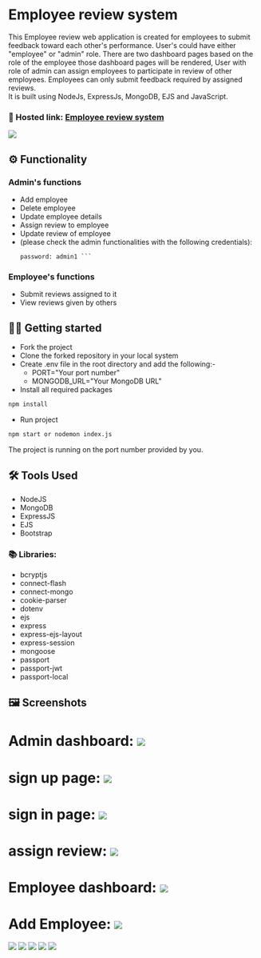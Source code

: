 # Employee review system

This Employee review web application is created for employees to submit feedback toward each other's performance. User's could have either "employee" or "admin" role. There are two dashboard pages based on the role of the employee those dashboard pages will be rendered, User with role of admin can assign employees to participate in review of other employees. Employees can only submit feedback required by assigned reviews. \
It is built using NodeJs, ExpressJs, MongoDB, EJS and JavaScript.

### 🔗 Hosted link: [Employee review system](https://employee-review-system-6e28.onrender.com/)

![](./public/1.png)

## ⚙️ Functionality

### Admin's functions

- Add employee
- Delete employee
- Update employee details
- Assign review to employee
- Update review of employee
- (please check the admin functionalities with the following credentials):
  ```username : admin1@gmail.com
  password: admin1 ```

### Employee's functions

- Submit reviews assigned to it
- View reviews given by others

## 🧑‍💻 Getting started

- Fork the project
- Clone the forked repository in your local system
- Create .env file in the root directory and add the following:-
  - PORT="Your port number"
  - MONGODB_URL="Your MongoDB URL"
- Install all required packages

```bash
npm install
```
- Run project

```bash
npm start or nodemon index.js
```

The project is running on the port number provided by you.

## 🛠️ Tools Used

- NodeJS
- MongoDB
- ExpressJS
- EJS
- Bootstrap

### 📚 Libraries:

- bcryptjs
- connect-flash
- connect-mongo
- cookie-parser
- dotenv
- ejs
- express
- express-ejs-layout
- express-session
- mongoose
- passport
- passport-jwt
- passport-local

## 🖼️ Screenshots
# Admin dashboard: ![](./images/1.png)
# sign up page: ![](./images/2.png)
# sign in page: ![](./images/3.png)
# assign review: ![](./images/4.png)
# Employee dashboard: ![](./images/5.png)
# Add Employee: ![](./images/6.png)


![](./public/2.png)
![](./public/3.png)
![](./public/4.png)
![](./public/5.png)
![](./public/6.png)
